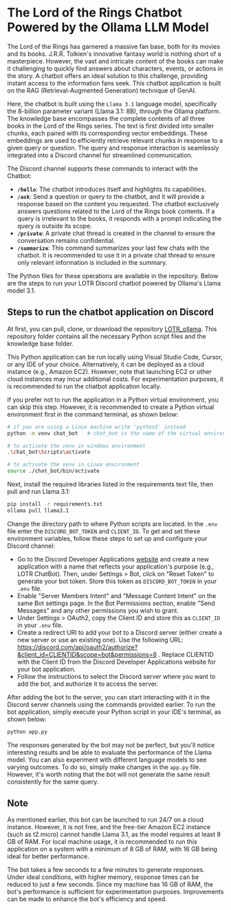 # The Lord of the Rings Chatbot Powered by the Ollama LLM Model

The Lord of the Rings has garnered a massive fan base, both for its movies and its books. J.R.R. Tolkien's innovative fantasy world is nothing short of a masterpiece. However, the vast and intricate content of the books can make it challenging to quickly find answers about characters, events, or actions in the story. A chatbot offers an ideal solution to this challenge, providing instant access to the information fans seek. This chatbot application is built on the RAG (Retrieval-Augmented Generation) technique of GenAI.

Here, the chatbot is built using the `Llama 3.1` language model, specifically the 8-billion parameter variant (Llama 3.1: 8B), through the Ollama platform. The knowledge base encompasses the complete contents of all three books in the Lord of the Rings series. The text is first divided into smaller chunks, each paired with its corresponding vector embeddings. These embeddings are used to efficiently retrieve relevant chunks in response to a given query or question. The query and response interaction is seamlessly integrated into a Discord channel for streamlined communication.

The Discord channel supports these commands to interact with the Chatbot:

- **`/hello`**: The chatbot introduces itself and highlights its capabilities.
- **`/ask`**: Send a question or query to the chatbot, and it will provide a response based on the content you requested. The chatbot exclusively answers questions related to the Lord of the Rings book contents. If a query is irrelevant to the books, it responds with a prompt indicating the query is outside its scope.
- **`/private`**: A private chat thread is created in the channel to ensure the conversation remains confidential.
- **`/summarize`**: This command summarizes your last few chats with the chatbot. It is recommended to use it in a private chat thread to ensure only relevant information is included in the summary.

The Python files for these operations are available in the repository. Below are the steps to run your LOTR Discord chatbot powered by Ollama's Llama model 3.1.

## Steps to run the chatbot application on Discord

At first, you can pull, clone, or download the repository [LOTR_ollama](https://github.com/gautampk95/LOTR_ollama). This repository folder contains all the necessary Python script files and the knowledge base folder.

This Python application can be run locally using Visual Studio Code, Cursor, or any IDE of your choice. Alternatively, it can be deployed as a cloud instance (e.g., Amazon EC2). However, note that launching EC2 or other cloud instances may incur additional costs. For experimentation purposes, it is recommended to run the chatbot application locally.

If you prefer not to run the application in a Python virtual environment, you can skip this step. However, it is recommended to create a Python virtual environment first in the command terminal, as shown below:
```bash
# if you are using a Linux machine write 'python3' instead
python -m venv chat_bot   # chat_bot is the name of the virtual environment

# to activate the venv in windows environment
.\chat_bot\Scripts\activate

# to activate the venv in Linux environment
source ./chat_bot/bin/activate
```

Next, install the required libraries listed in the requirements text file, then pull and run Llama 3.1:
```bash
pip install -r requirements.txt
ollama pull llama3.1
```

Change the directory path to where Python scripts are located. In the `.env` file enter the `DISCORD_BOT_TOKEN` and `CLIENT_ID`. To get and set these environment variables, follow these steps to set up and configure your Discord channel:
- Go to the Discord Developer Applications [website](https://discord.com/developers/applications) and create a new application with a name that reflects your application's purpose (e.g., LOTR ChatBot). Then, under Settings > Bot, click on "Reset Token" to generate your bot token. Store this token as `DISCORD_BOT_TOKEN` in your `.env` file.
- Enable "Server Members Intent" and "Message Content Intent" on the same Bot settings page. In the Bot Permissions section, enable "Send Messages" and any other permissions you wish to grant.
- Under Settings > OAuth2, copy the Client ID and store this as `CLIENT_ID` in your `.env` file.
- Create a redirect URI to add your bot to a Discord server (either create a new server or use an existing one). Use the following URL: https://discord.com/api/oauth2/authorize?&client_id=CLIENTID&scope=bot&permissions=8 . Replace CLIENTID with the Client ID from the Discord Developer Applications website for your bot application.
- Follow the instructions to select the Discord server where you want to add the bot, and authorize it to access the server.

After adding the bot to the server, you can start interacting with it in the Discord server channels using the commands provided earlier. To run the bot application, simply execute your Python script in your IDE's terminal, as shown below:
```bash
python app.py
```


The responses generated by the bot may not be perfect, but you'll notice interesting results and be able to evaluate the performance of the Llama model. You can also experiment with different language models to see varying outcomes. To do so, simply make changes in the `app.py` file. However, it's worth noting that the bot will not generate the same result consistently for the same query.

## Note

As mentioned earlier, this bot can be launched to run 24/7 on a cloud instance. However, it is not free, and the free-tier Amazon EC2 instance (such as t2.micro) cannot handle Llama 3.1, as the model requires at least 8 GB of RAM. For local machine usage, it is recommended to run this application on a system with a minimum of 8 GB of RAM, with 16 GB being ideal for better performance.

The bot takes a few seconds to a few minutes to generate responses. Under ideal conditions, with higher memory, response times can be reduced to just a few seconds. Since my machine has 16 GB of RAM, the bot's performance is sufficient for experimentation purposes. Improvements can be made to enhance the bot's efficiency and speed.
